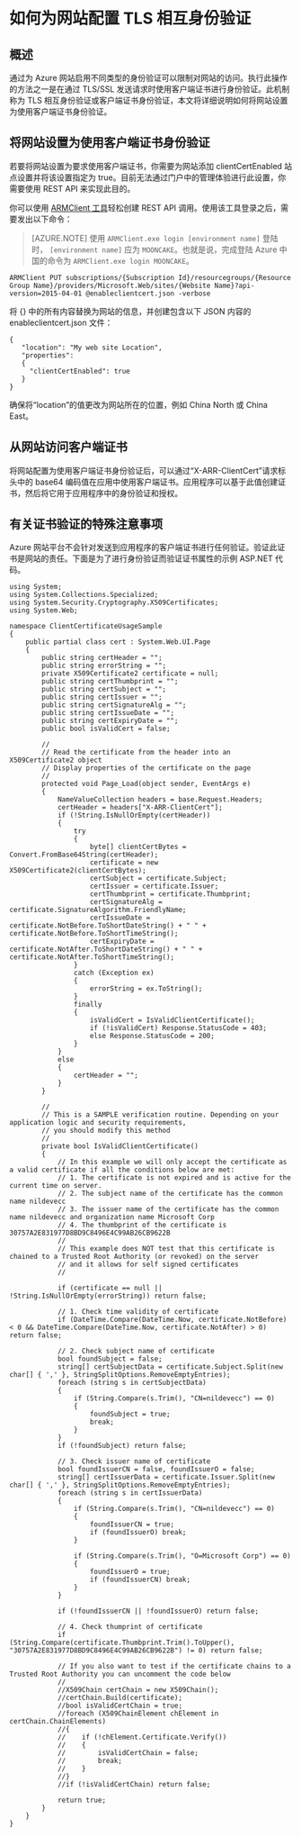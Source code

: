 <properties 
	pageTitle="如何为网站配置 TLS 相互身份验证" 
	description="了解如何将网站配置为使用 TLS 客户端证书身份验证。" 
	services="app-service" 
	documentationCenter="" 
	authors="naziml" 
	manager="wpickett" 
	editor="jimbe"/>

<tags
	ms.service="app-service"
	ms.date="09/15/2015"
	wacn.date="01/29/2016"/>

# 如何为网站配置 TLS 相互身份验证

## 概述 ##
通过为 Azure 网站启用不同类型的身份验证可以限制对网站的访问。执行此操作的方法之一是在通过 TLS/SSL 发送请求时使用客户端证书进行身份验证。此机制称为 TLS 相互身份验证或客户端证书身份验证，本文将详细说明如何将网站设置为使用客户端证书身份验证。

## 将网站设置为使用客户端证书身份验证 ##
若要将网站设置为要求使用客户端证书，你需要为网站添加 clientCertEnabled 站点设置并将该设置指定为 true。目前无法通过门户中的管理体验进行此设置，你需要使用 REST API 来实现此目的。

你可以使用 [ARMClient 工具](https://github.com/projectkudu/ARMClient)轻松创建 REST API 调用。使用该工具登录之后，需要发出以下命令：

>[AZURE.NOTE] 使用 `ARMClient.exe login [environment name]` 登陆时， `[environment name]` 应为 `MOONCAKE`。也就是说，完成登陆 Azure 中国的命令为 `ARMClient.exe login MOONCAKE`。

    ARMClient PUT subscriptions/{Subscription Id}/resourcegroups/{Resource Group Name}/providers/Microsoft.Web/sites/{Website Name}?api-version=2015-04-01 @enableclientcert.json -verbose
    
将 {} 中的所有内容替换为网站的信息，并创建包含以下 JSON 内容的 enableclientcert.json 文件：

	{
	   "location": "My web site Location",   
	   "properties": 
	   {  
	     "clientCertEnabled": true
	   }
	}  


确保将“location”的值更改为网站所在的位置，例如 China North 或 China East。


## 从网站访问客户端证书 ##
将网站配置为使用客户端证书身份验证后，可以通过“X-ARR-ClientCert”请求标头中的 base64 编码值在应用中使用客户端证书。应用程序可以基于此值创建证书，然后将它用于应用程序中的身份验证和授权。

## 有关证书验证的特殊注意事项 ##
Azure 网站平台不会针对发送到应用程序的客户端证书进行任何验证。验证此证书是网站的责任。下面是为了进行身份验证而验证证书属性的示例 ASP.NET 代码。

    using System;
    using System.Collections.Specialized;
    using System.Security.Cryptography.X509Certificates;
    using System.Web;

    namespace ClientCertificateUsageSample
    {
        public partial class cert : System.Web.UI.Page
        {
            public string certHeader = "";
            public string errorString = "";
            private X509Certificate2 certificate = null;
            public string certThumbprint = "";
            public string certSubject = "";
            public string certIssuer = "";
            public string certSignatureAlg = "";
            public string certIssueDate = "";
            public string certExpiryDate = "";
            public bool isValidCert = false;

            //
            // Read the certificate from the header into an X509Certificate2 object
            // Display properties of the certificate on the page
            //
            protected void Page_Load(object sender, EventArgs e)
            {
                NameValueCollection headers = base.Request.Headers;
                certHeader = headers["X-ARR-ClientCert"];
                if (!String.IsNullOrEmpty(certHeader))
                {
                    try
                    {
                        byte[] clientCertBytes = Convert.FromBase64String(certHeader);
                        certificate = new X509Certificate2(clientCertBytes);
                        certSubject = certificate.Subject;
                        certIssuer = certificate.Issuer;
                        certThumbprint = certificate.Thumbprint;
                        certSignatureAlg = certificate.SignatureAlgorithm.FriendlyName;
                        certIssueDate = certificate.NotBefore.ToShortDateString() + " " + certificate.NotBefore.ToShortTimeString();
                        certExpiryDate = certificate.NotAfter.ToShortDateString() + " " + certificate.NotAfter.ToShortTimeString();
                    }
                    catch (Exception ex)
                    {
                        errorString = ex.ToString();
                    }
                    finally 
                    {
                        isValidCert = IsValidClientCertificate();
                        if (!isValidCert) Response.StatusCode = 403;
                        else Response.StatusCode = 200;
                    }
                }
                else
                {
                    certHeader = "";
                }
            }

            //
            // This is a SAMPLE verification routine. Depending on your application logic and security requirements, 
            // you should modify this method
            //
            private bool IsValidClientCertificate()
            {
                // In this example we will only accept the certificate as a valid certificate if all the conditions below are met:
                // 1. The certificate is not expired and is active for the current time on server.
                // 2. The subject name of the certificate has the common name nildevecc
                // 3. The issuer name of the certificate has the common name nildevecc and organization name Microsoft Corp
                // 4. The thumbprint of the certificate is 30757A2E831977D8BD9C8496E4C99AB26CB9622B
                //
                // This example does NOT test that this certificate is chained to a Trusted Root Authority (or revoked) on the server 
                // and it allows for self signed certificates
                //

                if (certificate == null || !String.IsNullOrEmpty(errorString)) return false;
                
                // 1. Check time validity of certificate
                if (DateTime.Compare(DateTime.Now, certificate.NotBefore) < 0 && DateTime.Compare(DateTime.Now, certificate.NotAfter) > 0) return false;
                
                // 2. Check subject name of certificate
                bool foundSubject = false;
                string[] certSubjectData = certificate.Subject.Split(new char[] { ',' }, StringSplitOptions.RemoveEmptyEntries);
                foreach (string s in certSubjectData)
                {
                    if (String.Compare(s.Trim(), "CN=nildevecc") == 0)
                    {
                        foundSubject = true;
                        break;
                    }
                }
                if (!foundSubject) return false;

                // 3. Check issuer name of certificate
                bool foundIssuerCN = false, foundIssuerO = false;
                string[] certIssuerData = certificate.Issuer.Split(new char[] { ',' }, StringSplitOptions.RemoveEmptyEntries);
                foreach (string s in certIssuerData)
                {
                    if (String.Compare(s.Trim(), "CN=nildevecc") == 0)
                    {
                        foundIssuerCN = true;
                        if (foundIssuerO) break;
                    }

                    if (String.Compare(s.Trim(), "O=Microsoft Corp") == 0)
                    {
                        foundIssuerO = true;
                        if (foundIssuerCN) break;
                    }
                }

                if (!foundIssuerCN || !foundIssuerO) return false;

                // 4. Check thumprint of certificate
                if (String.Compare(certificate.Thumbprint.Trim().ToUpper(), "30757A2E831977D8BD9C8496E4C99AB26CB9622B") != 0) return false;

                // If you also want to test if the certificate chains to a Trusted Root Authority you can uncomment the code below
                //
                //X509Chain certChain = new X509Chain();
                //certChain.Build(certificate);
                //bool isValidCertChain = true;
                //foreach (X509ChainElement chElement in certChain.ChainElements)
                //{
                //    if (!chElement.Certificate.Verify())
                //    {
                //        isValidCertChain = false;
                //        break;
                //    }
                //}
                //if (!isValidCertChain) return false;

                return true;
            }
        }
    }

<!---HONumber=Mooncake_0118_2016-->